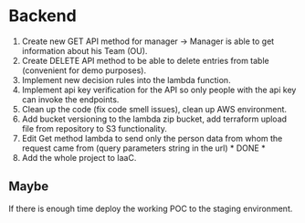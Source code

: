 # Backend

1. Create new GET API method for manager  -> Manager is able to get information about his Team (OU).
2. Create DELETE API method to be able to delete entries from table (convenient for demo purposes).
3. Implement new decision rules into the lambda function.
4. Implement api key verification for the API so only people with the api key can invoke the endpoints.
5. Clean up the code (fix code smell issues), clean up AWS environment.
6. Add bucket versioning to the lambda zip bucket, add terraform upload file from repository to S3 functionality.
7. Edit Get method lambda to send only the person data from whom the request came from (query parameters string in the url)   * DONE *
8. Add the whole project to IaaC.

## Maybe
If there is enough time deploy the working POC to the staging environment.